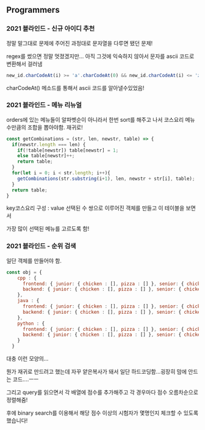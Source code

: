 ## Programmers

### 2021 블라인드 - 신규 아이디 추천

정말 말그대로 문제에 주어진 과정대로 문자열을 다루면 됐던 문제!

regex를 썼으면 정말 멋졌겠지만... 아직 그것에 익숙하지 않아서  문자를 ascii 코드로 변환해서 걸러냄

```js
new_id.charCodeAt(i) >= 'a'.charCodeAt(0) && new_id.charCodeAt(i) <= 'z'
```

charCodeAt() 메소드를 통해서 ascii 코드를 알아낼수있었음!

### 2021 블라인드 - 메뉴 리뉴얼

orders에 있는 메뉴들이 알파벳순이 아니라서 한번 sort를 해주고 나서 코스요리 메뉴 수만큼의 조합을 뽑아야함. 재귀로! 

```js
const getCombinations = (str, len, newstr, table) => {
  if(newstr.length === len) {
    if(!table[newstr]) table[newstr] = 1;
    else table[newstr]++;
    return table;
  }
  for(let i = 0; i < str.length; i++){
    getCombinations(str.substring(i+1), len, newstr + str[i], table);
  }
  return table;
}
```

key코스요리 구성 : value 선택된 수 쌍으로 이루어진 객체를 만들고 이 테이블을 보면서

가장 많이 선택된 메뉴를 고르도록 함!



### 2021 블라인드 - 순위 검색

일단 객체를 만들어야 함. 

```js
const obj = {
    cpp : { 
      frontend: { junior: { chicken : [], pizza : [] }, senior: { chicken : [], pizza : [] } },
      backend: { junior: { chicken : [], pizza : [] }, senior: { chicken : [], pizza : [] } },
    },
    java : { 
      frontend: { junior: { chicken : [], pizza : [] }, senior: { chicken : [], pizza : [] } },
      backend: { junior: { chicken : [], pizza : [] }, senior: { chicken : [], pizza : [] } },
    },
    python : { 
      frontend: { junior: { chicken : [], pizza : [] }, senior: { chicken : [], pizza : [] } },
      backend: { junior: { chicken : [], pizza : [] }, senior: { chicken : [], pizza : [] } },
    }
  }
```

대충 이런 모양의... 

뭔가 재귀로 만드려고 했는데 자꾸 얕은복사가 돼서 일단 하드코딩함...굉장히 맘에 안드는 코드....ㅡㅡ

그리고 query를 읽으면서 각 배열에 점수를 추가해주고 각 경우마다 점수 오름차순으로 정렬해줌!

후에 binary search를 이용해서 해당 점수 이상의 시험자가 몇명인지 체크할 수 있도록 했습니다!





